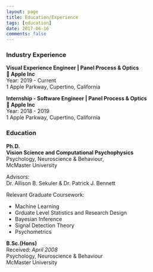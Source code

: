 ```yaml
---
layout: page
title: Education/Experience
tags: [education]
date: 2017-06-16
comments: false
---
```


### Industry Experience

**Visual Experience Engineer | Panel Process & Optics**  
** Apple Inc**  
Year: 2019 - Current  
1 Apple Parkway, Cupertino, California  

**Internship - Software Engineer | Panel Process & Optics**   
** Apple Inc**   
Year: 2018 - 2019  
1 Apple Parkway, Cupertino, California  

### Education

**Ph.D.**  
**Vision Science and Computational Psychophysics**  
Psychology, Neuroscience & Behaviour,  
McMaster University    
  
Advisors:   
Dr. Allison B. Sekuler & Dr. Patrick J. Bennett    

Relevant Graduate Coursework: <br>
- Machine Learning <br>
- Grduate Level Statistics and Research Design <br>
- Bayesian Inference <br>
- Signal Detection Theory <br>
- Psychometrics <br>

**B.Sc.(Hons)**  
Received: *April 2008*  
Psychology, Neuroscience & Behaviour  
McMaster University 

<!-- ### Certifications 

MTA: Database Fundamentals - Certified 2017

 <div data-iframe-width="150" data-iframe-height="270" data-share-badge-id="4416e9b0-29a4-453a-8972-65ab699fefd1"></div>
  <script type="text/javascript">
    (function() {
      var s = document.createElement('script');
      s.type = 'text/javascript';
      s.async = true;
      s.src = '//cdn.youracclaim.com/assets/utilities/embed.js';
      var o = document.getElementsByTagName('script')[0];
      o.parentNode.insertBefore(s, o);
      })();
  </script> -->
